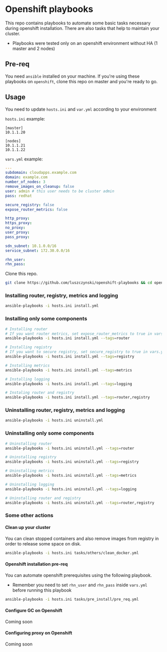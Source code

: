 # Openshift playbooks

This repo contains playbooks to automate some basic tasks necessary during openshift installation.
There are also tasks that help to maintain your cluster.

* Playbooks were tested only on an openshift environment without HA (1 master and 2 nodes)

## Pre-req
You need `ansible` installed on your machine. If you're using these playbooks on `openshift`, clone this repo on master and you're ready to go.

## Usage

You need to update `hosts.ini` and `var.yml` according to your environment

`hosts.ini` example:
```
[master]
10.1.1.20

[nodes]
10.1.1.21
10.1.1.22
```

`vars.yml` example:
```yaml
---
subdomain: cloudapps.example.com
domain: example.com
number_of_nodes: 3
remove_images_on_cleanup: false
user: admin # this user needs to be cluster admin
pass: redhat

secure_registry: false
expose_router_metrics: false

http_proxy:
https_proxy:
no_proxy:
user_proxy:
pass_proxy:

sdn_subnet: 10.1.0.0/16
service_subnet: 172.30.0.0/16

rhn_user:
rhn_pass:
```

Clone this repo.
```bash
git clone https://github.com/luszczynski/openshift-playbooks && cd openshift-playbooks
```
### Installing router, registry, metrics and logging
```bash
ansible-playbooks -i hosts.ini install.yml
```

### Installing only some components
```bash
# Installing router
# If you want router metrics, set expose_router_metrics to true in vars.yaml
ansible-playbooks -i hosts.ini install.yml --tags=router

# Installing registry
# If you want to secure registry, set secure_registry to true in vars.yaml
ansible-playbooks -i hosts.ini install.yml --tags=registry

# Installing metrics
ansible-playbooks -i hosts.ini install.yml --tags=metrics

# Installing logging
ansible-playbooks -i hosts.ini install.yml --tags=logging

# Instaling router and registry
ansible-playbooks -i hosts.ini install.yml --tags=router,registry
```

### Uninstalling router, registry, metrics and logging
```bash
ansible-playbooks -i hosts.ini uninstall.yml
```

### Uninstalling only some components
```bash
# Uninstalling router
ansible-playbooks -i hosts.ini uninstall.yml --tags=router

# Uninstalling registry
ansible-playbooks -i hosts.ini uninstall.yml --tags=registry

# Uninstalling metrics
ansible-playbooks -i hosts.ini uninstall.yml --tags=metrics

# Uninstalling logging
ansible-playbooks -i hosts.ini uninstall.yml --tags=logging

# Uninstalling router and registry
ansible-playbooks -i hosts.ini uninstall.yml --tags=router,registry
```

### Some other actions

#### Clean up your cluster
You can clean stopped containers and also remove images from registry in order to release some space on disk.

```bash
ansible-playbooks -i hosts.ini tasks/others/clean_docker.yml
```

#### Openshift installation pre-req

You can automate openshift prerequisites using the following playbook.

* Remember you need to set `rhn_user` and `rhn_pass` inside `vars.yml` before running this playbook

```bash
ansible-playbooks -i hosts.ini tasks/pre_install/pre_req.yml
```

#### Configure GC on Openshift

Coming soon

#### Configuring proxy on Openshift

Coming soon
